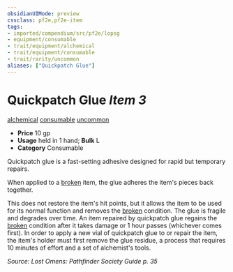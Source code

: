 ```yaml
---
obsidianUIMode: preview
cssclass: pf2e,pf2e-item
tags:
- imported/compendium/src/pf2e/lopsg
- equipment/consumable
- trait/equipment/alchemical
- trait/equipment/consumable
- trait/rarity/uncommon
aliases: ["Quickpatch Glue"]
---
```

# Quickpatch Glue *Item 3*  
[alchemical](alchemical.md)  [consumable](consumable.md)  [uncommon](uncommon.md)  

- **Price** 10 gp
- **Usage** held in 1 hand; **Bulk** L
- **Category** Consumable

Quickpatch glue is a fast-setting adhesive designed for rapid but temporary repairs.

When applied to a [broken](conditions.md#Broken) item, the glue adheres the item's pieces back together.

This does not restore the item's hit points, but it allows the item to be used for its normal function and removes the [broken](conditions.md#Broken) condition. The glue is fragile and degrades over time. An item repaired by quickpatch glue regains the [broken](conditions.md#Broken) condition after it takes damage or 1 hour passes (whichever comes first). In order to apply a new vial of quickpatch glue to or repair the item, the item's holder must first remove the glue residue, a process that requires 10 minutes of effort and a set of alchemist's tools.

*Source: Lost Omens: Pathfinder Society Guide p. 35*